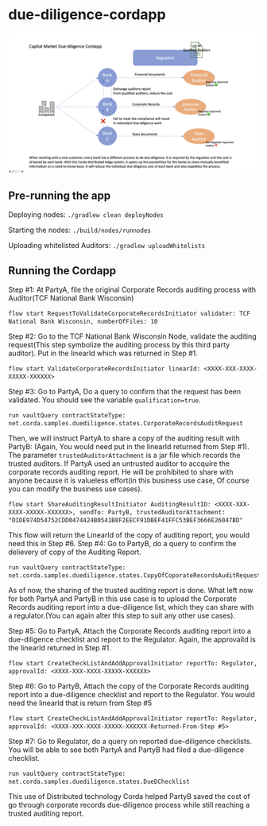 # due-diligence-cordapp
<p align="center">
  <img src="./image.png" alt="Corda">
</p>

## Pre-running the app

Deploying nodes: `./gradlew clean deployNodes`

Starting the nodes: `./build/nodes/runnodes`

Uploading whitelisted Auditors: `./gradlew uploadWhitelists`



## Running the Cordapp
Step #1: At PartyA, file the original Corporate Records auditing process with Auditor(TCF National Bank Wisconsin)
```
flow start RequestToValidateCorporateRecordsInitiator validater: TCF National Bank Wisconsin, numberOfFiles: 10
```

Step #2: Go to the TCF National Bank Wisconsin Node, validate the auditing request(This step symbolize the auditing process by this third party auditor). Put in the linearId which was returned in Step #1.
```
flow start ValidateCorporateRecordsInitiator linearId: <XXXX-XXX-XXXX-XXXXX-XXXXXX>
```

Step #3: Go to PartyA, Do a query to confirm that the request has been validated. You should see the variable `qualification=true`. 

```
run vaultQuery contractStateType: net.corda.samples.duediligence.states.CorporateRecordsAuditRequest
```
Then, we will instruct PartyA to share a copy of the auditing result with PartyB: (Again, You would need put in the linearId returned from Step #1). The parameter `trustedAuditorAttachment` is a jar file which records the trusted auditors. If PartyA used an untrusted auditor to accquire the corporate records auditing report. He will be prohibited to share with anyone because it is valueless effort(in this business use case, Of course you can modify the business use cases).
```
flow start ShareAuditingResultInitiator AuditingResultID: <XXXX-XXX-XXXX-XXXXX-XXXXXX>, sendTo: PartyB, trustedAuditorAttachment: "D1DE974D54752CDD0474424B0541B8F2EECF91DBEF41FFC53BEF3666E26047BD"
```
This flow will return the LinearId of the copy of auditing report, you would need this in Step #6. 
Step #4: Go to PartyB, do a query to confirm the delievery of copy of the Auditing Report.
```
run vaultQuery contractStateType: net.corda.samples.duediligence.states.CopyOfCoporateRecordsAuditRequest
```
As of now, the sharing of the trusted auditing report is done. What left now for both PartyA and PartyB in this use case is to upload the Corporate Records auditing report into a due-diligence list, which they can share with a regulator.(You can again alter this step to suit any other use cases). 

Step #5: Go to PartyA, Attach the Corporate Records auditing report into a due-diligence checklist and report to the Regulator. Again, the approvalId is the linearId returned in Step #1.
```
flow start CreateCheckListAndAddApprovalInitiator reportTo: Regulator, approvalId: <XXXX-XXX-XXXX-XXXXX-XXXXXX>
```
Step #6: Go to PartyB, Attach the copy of the Corporate Records auditing report into a due-diligence checklist and report to the Regulator. You would need the linearId that is return from Step #5
```
flow start CreateCheckListAndAddApprovalInitiator reportTo: Regulator, approvalId: <XXXX-XXX-XXXX-XXXXX-XXXXXX-Returned-From-Step #5>
```
Step #7: Go to Regulator, do a query on reported due-diligence checklists. You will be able to see both PartyA and PartyB had filed a due-diligence checklist.
```
run vaultQuery contractStateType: net.corda.samples.duediligence.states.DueDChecklist

```
This use of Distributed technology Corda helped PartyB saved the cost of go through corporate records due-diligence process while still reaching a trusted auditing report. 
